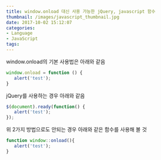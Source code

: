 ```yaml
---
title: window.onload 대신 사용 가능한 jQuery, javascript 함수
thumbnail: /images/javascript_thumbnail.jpg
date: 2017-10-02 15:12:07
categories:
- Language
- JavaScript
tags:
---
```

window.onload의 기본 사용법은 아래와 같음
~~~javascript
window.onload = function () {
   alert('test');
}
~~~
jQuery를 사용하는 경우 아래와 같음
~~~javascript
$(document).ready(function() {
   alert('test');
});
~~~
위 2가지 방법으로도 안되는 경우 아래와 같은 함수를 사용해 볼 것
~~~javascript
function window::onload(){
   alert('test');
}
~~~
